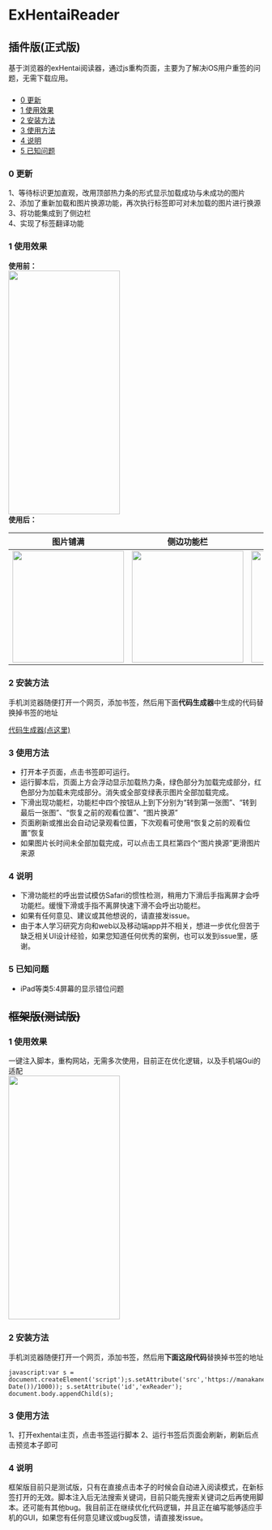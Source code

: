 # ExHentaiReader  
## 插件版(正式版)  
基于浏览器的exHentai阅读器，通过js重构页面，主要为了解决iOS用户重签的问题，无需下载应用。
###
* [0 更新](#0-更新)  
* [1 使用效果](#1-使用效果)  
* [2 安装方法](#2-安装方法)  
* [3 使用方法](#3-使用方法)  
* [4 说明](#4-说明)  
* [5 已知问题](#5-已知问题)  


### 0 更新  
1、等待标识更加直观，改用顶部热力条的形式显示加载成功与未成功的图片  
2、添加了重新加载和图片换源功能，再次执行标签即可对未加载的图片进行换源  
3、将功能集成到了侧边栏  
4、实现了标签翻译功能

### 1 使用效果
**使用前：**  
<img align=center src='https://raw.githubusercontent.com/manakanemu/ExHentaiReader/master/describe/1.png' width='220px' height='480px'>  
**使用后：**  

|图片铺满|侧边功能栏|标签翻译|自定义按钮尺寸|
|-------|---------|--------|------------|
|<img src='https://raw.githubusercontent.com/manakanemu/ExHentaiReader/master/describe/2.png' width='220px'>|<img src='https://raw.githubusercontent.com/manakanemu/ExHentaiReader/master/describe/3.png' width='220px'>|<img src='https://raw.githubusercontent.com/manakanemu/ExHentaiReader/master/describe/5.png' width='220px'>|<img src='https://raw.githubusercontent.com/manakanemu/ExHentaiReader/master/describe/4.png' width='220px'>|


### 2 安装方法  
手机浏览器随便打开一个网页，添加书签，然后用下面**代码生成器**中生成的代码替换掉书签的地址

[代码生成器(点这里)](https://manakanemu.github.io/ExHentaiReader/)  
  
### 3 使用方法
* 打开本子页面，点击书签即可运行。  
* 运行脚本后，页面上方会浮动显示加载热力条，绿色部分为加载完成部分，红色部分为加载未完成部分。消失或全部变绿表示图片全部加载完成。
* 下滑出现功能栏，功能栏中四个按钮从上到下分别为“转到第一张图”、“转到最后一张图”、“恢复之前的观看位置”、“图片换源”
* 页面刷新或推出会自动记录观看位置，下次观看可使用“恢复之前的观看位置”恢复
* 如果图片长时间未全部加载完成，可以点击工具栏第四个“图片换源”更滑图片来源



### 4 说明
* 下滑功能栏的呼出尝试模仿Safari的惯性检测，稍用力下滑后手指离屏才会呼功能栏。缓慢下滑或手指不离屏快速下滑不会呼出功能栏。
* 如果有任何意见、建议或其他想说的，请直接发issue。  
* 由于本人学习研究方向和web以及移动端app并不相关，想进一步优化但苦于缺乏相关UI设计经验，如果您知道任何优秀的案例，也可以发到issue里，感谢。

### 5 已知问题
*  iPad等类5:4屏幕的显示错位问题

## ~~框架版(测试版)~~ 
### 1 使用效果  
一键注入脚本，重构网站，无需多次使用，目前正在优化逻辑，以及手机端Gui的适配  
<img align=center src='https://raw.githubusercontent.com/manakanemu/ExHentaiReader/master/describe/test.GIF' width='220px' height='480px'>     
### 2 安装方法   
手机浏览器随便打开一个网页，添加书签，然后用**下面这段代码**替换掉书签的地址
```
javascript:var s = document.createElement('script');s.setAttribute('src','https://manakanemu.github.io/ExHentaiReader/ReloadStructure.js?'+parseInt(Date.parse(new Date())/1000)); s.setAttribute('id','exReader'); document.body.appendChild(s);
```  
### 3 使用方法
1、打开exhentai主页，点击书签运行脚本
2、运行书签后页面会刷新，刷新后点击预览本子即可
### 4 说明  
框架版目前只是测试版，只有在直接点击本子的时候会自动进入阅读模式，在新标签打开的无效。脚本注入后无法搜索关键词，目前只能先搜索关键词之后再使用脚本。还可能有其他bug。我目前正在继续优化代码逻辑，并且正在编写能够适应手机的GUI，如果您有任何意见建议或bug反馈，请直接发issue。
 
